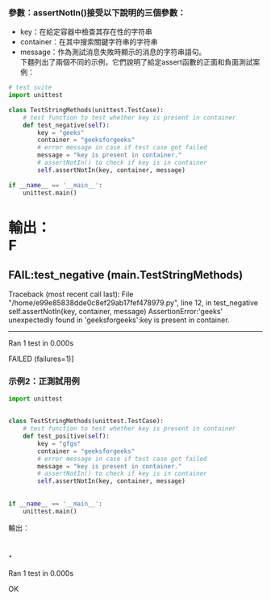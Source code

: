 ### 參數：assertNotIn()接受以下說明的三個參數：  

* key：在給定容器中檢查其存在性的字符串  
* container：在其中搜索關鍵字符串的字符串  
* message：作為測試消息失敗時顯示的消息的字符串語句。  
下麵列出了兩個不同的示例，它們說明了給定assert函數的正面和負面測試案例：  

```py
# test suite 
import unittest 
  
class TestStringMethods(unittest.TestCase):
    # test function to test whether key is present in container 
    def test_negative(self):
        key = "geeks"
        container = "geeksforgeeks"
        # error message in case if test case got failed 
        message = "key is present in container."
        # assertNotIn() to check if key is in container 
        self.assertNotIn(key, container, message) 
  
if __name__ == '__main__':
    unittest.main()
```

輸出：  
F
======================================================================
FAIL:test_negative (__main__.TestStringMethods)
----------------------------------------------------------------------
Traceback (most recent call last):
  File "/home/e99e85838dde0c8ef29ab17fef478979.py", line 12, in test_negative
    self.assertNotIn(key, container, message)
AssertionError:'geeks' unexpectedly found in 'geeksforgeeks':key is present in container.

----------------------------------------------------------------------
Ran 1 test in 0.000s

FAILED (failures=1)]

### 示例2：正測試用例

```py
import unittest 
  
  
class TestStringMethods(unittest.TestCase):
    # test function to test whether key is present in container 
    def test_positive(self):
        key = "gfgs"
        container = "geeksforgeeks"
        # error message in case if test case got failed 
        message = "key is present in container."
        # assertNotIn() to check if key is in container 
        self.assertNotIn(key, container, message) 
  
  
if __name__ == '__main__':
    unittest.main()
```
輸出：

.
----------------------------------------------------------------------
Ran 1 test in 0.000s

OK
